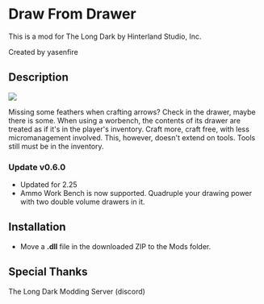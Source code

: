 # Draw From Drawer
This is a mod for The Long Dark by Hinterland Studio, Inc.

Created by yasenfire

## Description

<img src="https://github.com/yasenfire/DrawFromDrawer/blob/main/img/workbench.jpg"><br>

Missing some feathers when crafting arrows? Check in the drawer, maybe there is some. When using a worbench, the contents of its drawer are treated as if it's in the player's inventory. Craft more, craft free, with less micromanagement involved.
This, however, doesn't extend on tools. Tools still must be in the inventory.

### Update v0.6.0

- Updated for 2.25
- Ammo Work Bench is now supported. Quadruple your drawing power with two double volume drawers in it.

## Installation
* Move a **.dll** file in the downloaded ZIP to the Mods folder.

## Special Thanks
The Long Dark Modding Server (discord)